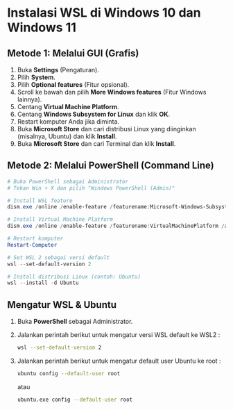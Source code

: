 # Instalasi WSL di Windows 10 dan Windows 11

## Metode 1: Melalui GUI (Grafis)
1. Buka **Settings** (Pengaturan).
2. Pilih **System**.
3. Pilih **Optional features** (Fitur opsional).
4. Scroll ke bawah dan pilih **More Windows features** (Fitur Windows lainnya).
5. Centang **Virtual Machine Platform**.
6. Centang **Windows Subsystem for Linux** dan klik **OK**.
7. Restart komputer Anda jika diminta.
8. Buka **Microsoft Store** dan cari distribusi Linux yang diinginkan (misalnya, Ubuntu) dan klik **Install**.
9. Buka **Microsoft Store** dan cari Terminal dan klik **Install**.

## Metode 2: Melalui PowerShell (Command Line)
```powershell
# Buka PowerShell sebagai Administrator
# Tekan Win + X dan pilih "Windows PowerShell (Admin)"

# Install WSL feature
dism.exe /online /enable-feature /featurename:Microsoft-Windows-Subsystem-Linux /all /norestart

# Install Virtual Machine Platform
dism.exe /online /enable-feature /featurename:VirtualMachinePlatform /all /norestart

# Restart komputer
Restart-Computer

# Set WSL 2 sebagai versi default
wsl --set-default-version 2

# Install distribusi Linux (contoh: Ubuntu)
wsl --install -d Ubuntu
```

## Mengatur WSL & Ubuntu

1. Buka **PowerShell** sebagai Administrator.
2. Jalankan perintah berikut untuk mengatur versi WSL default ke WSL2 :
   ```sh
   wsl --set-default-version 2
   ```
3. Jalankan perintah berikut untuk mengatur default user Ubuntu ke root :
   ```sh
   ubuntu config --default-user root
   ```

   atau
   
   ```sh
   ubuntu.exe config --default-user root
   ```